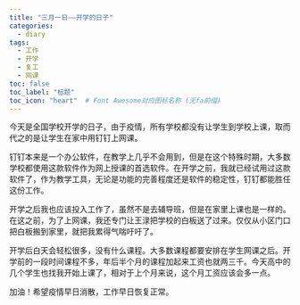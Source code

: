 ```yaml
---
title: "三月一日——开学的日子"
categories:
  - diary
tags:
  - 工作
  - 开学
  - 复工
  - 网课
toc: false
toc_label: "标题"
toc_icon: "heart"  # Font Awesome对应图标名称 (无fa前缀)	
---
```

今天是全国学校开学的日子，由于疫情，所有学校都没有让学生到学校上课，取而代之的是让学生在家中用钉钉上网课。

钉钉本来是一个办公软件，在教学上几乎不会用到，但是在这个特殊时期，大多数学校都使用这款软件作为网上授课的首选软件。在开学之前，我就已经试用过这款软件了，作为教学工具，无论是功能的完善程度还是软件的稳定性，钉钉都能胜任这份工作。

开学之后我也应该投入工作了，虽然不是去辅导班，但是在家里上课也是一样的。在这之前，为了上网课，我还专门让王渌把学校的白板送了过来。仅仅从小区门口把白板搬到家里，就把我累得气喘吁吁了。

开学后白天会轻松很多，没有什么课程。大多数课程都要安排在学生网课之后。开学前的一段时间课程不多，年后半个月的课程加起来工资也就两三千。今天高中的几个学生也找我开始上课了，相对于上个月来说，这个月工资应该会多一点。

加油！希望疫情早日消散，工作早日恢复正常。
